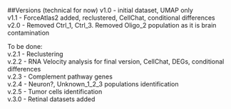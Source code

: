 ##Versions (technical for now) 
v1.0 - initial dataset, UMAP only <br />
v1.1 - ForceAtlas2 added, reclustered, CellChat, conditional differences <br />
v2.0 - Removed Ctrl_1, Ctrl_3. Removed Oligo_2 population as it is brain contamination <br />

To be done: <br />
v.2.1 - Reclustering <br />
v.2.2 - RNA Velocity analysis for final version, CellChat, DEGs, conditional differences <br />
v.2.3 - Complement pathway genes <br />
v.2.4 - Neuron?, Unknown_1_2_3 populations identification <br />
v.2.5 - Tumor cells identification <br />
v.3.0 - Retinal datasets added <br />
